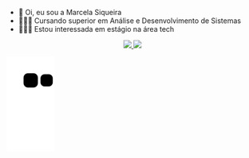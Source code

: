 - 👋 Oi, eu sou a Marcela Siqueira
- 👩🏻‍🎓 Cursando superior em Análise e Desenvolvimento de Sistemas 
- 👩🏻‍💻 Estou interessada em estágio na área tech

<div align="center">
  <a href="https://github.com/rafaballerini">
  <img height="180em" src="https://github-readme-stats.vercel.app/api?username=marcelassc&show_icons=true&theme=dracula&include_all_commits=true&count_private=true"/>
  <img height="180em" src="https://github-readme-stats.vercel.app/api/top-langs/?username=marcelassc&layout=compact&langs_count=7&theme=dracula"/>
</div>
  
![ Animação de cobra ](https://github.com/rafaballerini/rafaballerini/blob/output/github-contribution-grid-snake.svg)

